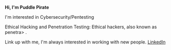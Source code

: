 **Hi, I'm Puddle Pirate**

I'm interested in Cybersecurity/Pentesting

Ethical Hacking and Penetration Testing: Ethical hackers, also known as penetra>
.

Link up with me, I'm always interested in working with new people.
[LinkedIn](https://www.linkedin.com/feed/)
